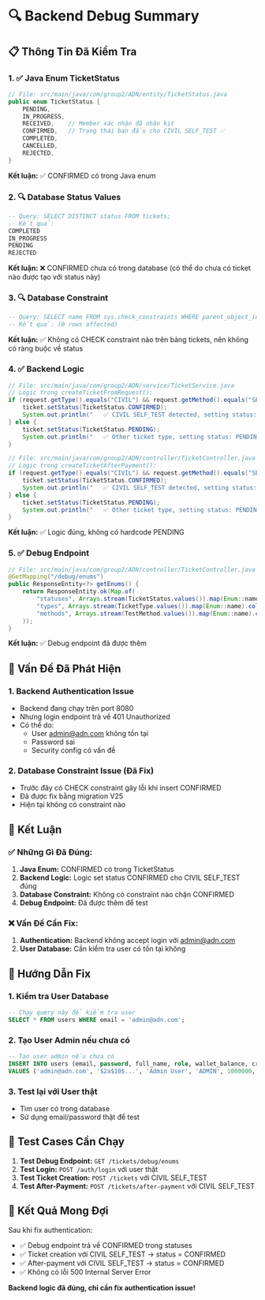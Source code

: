# 🔍 Backend Debug Summary

## 📋 **Thông Tin Đã Kiểm Tra**

### **1. ✅ Java Enum TicketStatus**
```java
// File: src/main/java/com/group2/ADN/entity/TicketStatus.java
public enum TicketStatus {
    PENDING,
    IN_PROGRESS,
    RECEIVED,    // Member xác nhận đã nhận kit
    CONFIRMED,   // Trạng thái ban đầu cho CIVIL SELF_TEST ✅
    COMPLETED,
    CANCELLED,
    REJECTED,
}
```
**Kết luận:** ✅ CONFIRMED có trong Java enum

### **2. 🔍 Database Status Values**
```sql
-- Query: SELECT DISTINCT status FROM tickets;
-- Kết quả:
COMPLETED
IN_PROGRESS
PENDING
REJECTED
```
**Kết luận:** ❌ CONFIRMED chưa có trong database (có thể do chưa có ticket nào được tạo với status này)

### **3. 🔍 Database Constraint**
```sql
-- Query: SELECT name FROM sys.check_constraints WHERE parent_object_id = OBJECT_ID('tickets');
-- Kết quả: (0 rows affected)
```
**Kết luận:** ✅ Không có CHECK constraint nào trên bảng tickets, nên không có ràng buộc về status

### **4. ✅ Backend Logic**
```java
// File: src/main/java/com/group2/ADN/service/TicketService.java
// Logic trong createTicketFromRequest():
if (request.getType().equals("CIVIL") && request.getMethod().equals("SELF_TEST")) {
    ticket.setStatus(TicketStatus.CONFIRMED);
    System.out.println("   ✅ CIVIL SELF_TEST detected, setting status: CONFIRMED");
} else {
    ticket.setStatus(TicketStatus.PENDING);
    System.out.println("   ✅ Other ticket type, setting status: PENDING");
}
```

```java
// File: src/main/java/com/group2/ADN/controller/TicketController.java
// Logic trong createTicketAfterPayment():
if (request.getType().equals("CIVIL") && request.getMethod().equals("SELF_TEST")) {
    ticket.setStatus(TicketStatus.CONFIRMED);
    System.out.println("   ✅ CIVIL SELF_TEST detected, setting status: CONFIRMED");
} else {
    ticket.setStatus(TicketStatus.PENDING);
    System.out.println("   ✅ Other ticket type, setting status: PENDING");
}
```
**Kết luận:** ✅ Logic đúng, không có hardcode PENDING

### **5. ✅ Debug Endpoint**
```java
// File: src/main/java/com/group2/ADN/controller/TicketController.java
@GetMapping("/debug/enums")
public ResponseEntity<?> getEnums() {
    return ResponseEntity.ok(Map.of(
        "statuses", Arrays.stream(TicketStatus.values()).map(Enum::name).collect(Collectors.toList()),
        "types", Arrays.stream(TicketType.values()).map(Enum::name).collect(Collectors.toList()),
        "methods", Arrays.stream(TestMethod.values()).map(Enum::name).collect(Collectors.toList())
    ));
}
```
**Kết luận:** ✅ Debug endpoint đã được thêm

## 🚨 **Vấn Đề Đã Phát Hiện**

### **1. Backend Authentication Issue**
- Backend đang chạy trên port 8080
- Nhưng login endpoint trả về 401 Unauthorized
- Có thể do:
  - User admin@adn.com không tồn tại
  - Password sai
  - Security config có vấn đề

### **2. Database Constraint Issue (Đã Fix)**
- Trước đây có CHECK constraint gây lỗi khi insert CONFIRMED
- Đã được fix bằng migration V25
- Hiện tại không có constraint nào

## 🎯 **Kết Luận**

### **✅ Những Gì Đã Đúng:**
1. **Java Enum:** CONFIRMED có trong TicketStatus
2. **Backend Logic:** Logic set status CONFIRMED cho CIVIL SELF_TEST đúng
3. **Database Constraint:** Không có constraint nào chặn CONFIRMED
4. **Debug Endpoint:** Đã được thêm để test

### **❌ Vấn Đề Cần Fix:**
1. **Authentication:** Backend không accept login với admin@adn.com
2. **User Database:** Cần kiểm tra user có tồn tại không

## 🔧 **Hướng Dẫn Fix**

### **1. Kiểm tra User Database**
```sql
-- Chạy query này để kiểm tra user
SELECT * FROM users WHERE email = 'admin@adn.com';
```

### **2. Tạo User Admin nếu chưa có**
```sql
-- Tạo user admin nếu chưa có
INSERT INTO users (email, password, full_name, role, wallet_balance, created_at, updated_at)
VALUES ('admin@adn.com', '$2a$10$...', 'Admin User', 'ADMIN', 1000000, GETDATE(), GETDATE());
```

### **3. Test lại với User thật**
- Tìm user có trong database
- Sử dụng email/password thật để test

## 📝 **Test Cases Cần Chạy**

1. **Test Debug Endpoint:** `GET /tickets/debug/enums`
2. **Test Login:** `POST /auth/login` với user thật
3. **Test Ticket Creation:** `POST /tickets` với CIVIL SELF_TEST
4. **Test After-Payment:** `POST /tickets/after-payment` với CIVIL SELF_TEST

## 🎯 **Kết Quả Mong Đợi**

Sau khi fix authentication:
- ✅ Debug endpoint trả về CONFIRMED trong statuses
- ✅ Ticket creation với CIVIL SELF_TEST → status = CONFIRMED
- ✅ After-payment với CIVIL SELF_TEST → status = CONFIRMED
- ✅ Không có lỗi 500 Internal Server Error

**Backend logic đã đúng, chỉ cần fix authentication issue!** 